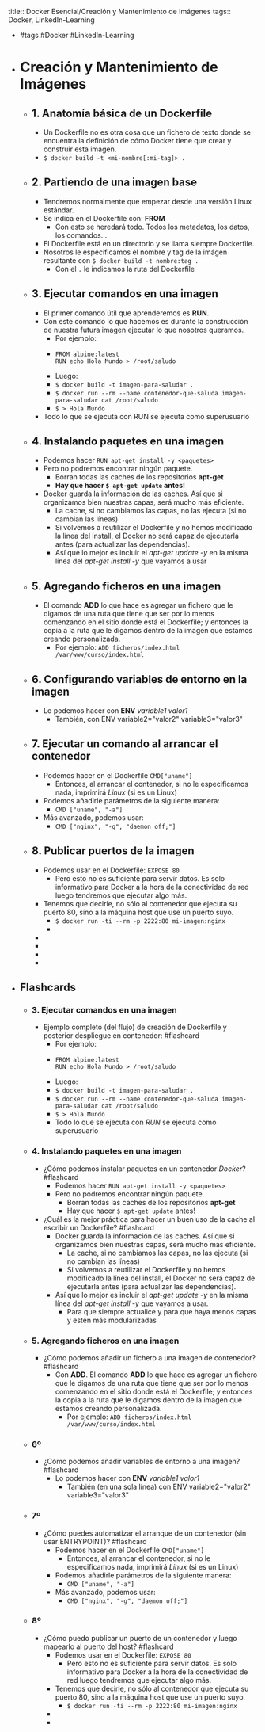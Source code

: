 title:: Docker Esencial/Creación y Mantenimiento de Imágenes
tags:: Docker, LinkedIn-Learning

- #tags #Docker #LinkedIn-Learning
- # Creación y Mantenimiento de Imágenes
	- ## 1. Anatomía básica de un Dockerfile
		- Un Dockerfile no es otra cosa que un fichero de texto donde se encuentra la definición de cómo Docker tiene que crear y construir esta imagen.
		- `$ docker build -t <mi-nombre[:mi-tag]> .`
	- ## 2. Partiendo de una imagen base
		- Tendremos normalmente que empezar desde una versión Linux estándar.
		- Se indica en el Dockerfile con: **FROM** <image>
			- Con esto se heredará todo. Todos los metadatos, los datos, los comandos...
		- El Dockerfile está en un directorio y se llama siempre Dockerfile.
		- Nosotros le especificamos el nombre y tag de la imágen resultante con `$ docker build -t nombre:tag .`
			- Con el `.` le indicamos la ruta del Dockerfile
	- ## 3. Ejecutar comandos en una imagen
		- El primer comando útil que aprenderemos es **RUN**.
		- Con este comando lo que hacemos es durante la construcción de nuestra futura imagen ejecutar lo que nosotros queramos.
			- Por ejemplo:
			- ```
			  FROM alpine:latest
			  RUN echo Hola Mundo > /root/saludo
			  ```
			- Luego:
			- `$ docker build -t imagen-para-saludar .`
			- `$ docker run --rm --name contenedor-que-saluda imagen-para-saludar cat /root/saludo`
			- `$ > Hola Mundo`
		- Todo lo que se ejecuta con RUN se ejecuta como superusuario
	- ## 4. Instalando paquetes en una imagen
		- Podemos hacer `RUN apt-get install -y <paquetes>`
		- Pero no podremos encontrar ningún paquete.
			- Borran todas las caches de los repositorios **apt-get**
			- **Hay que hacer `$ apt-get update` antes!**
		- Docker guarda la información de las caches. Así que si organizamos bien nuestras capas, será mucho más eficiente.
			- La cache, si no cambiamos las capas, no las ejecuta (si no cambian las líneas)
			- Si volvemos a reutilizar el Dockerfile y no hemos modificado la línea del install, el Docker no será capaz de ejecutarla antes (para actualizar las dependencias).
			- Así que lo mejor es incluir el *apt-get update -y* en la misma línea del *apt-get install -y* que vayamos a usar
	- ## 5. Agregando ficheros en una imagen
		- El comando **ADD** lo que hace es agregar un fichero que le digamos de una ruta que tiene que ser por lo menos comenzando en el sitio donde está el Dockerfile; y entonces la copia a la ruta que le digamos dentro de la imagen que estamos creando personalizada.
			- Por ejemplo: `ADD ficheros/index.html /var/www/curso/index.html`
	- ## 6. Configurando variables de entorno en la imagen
		- Lo podemos hacer con **ENV** *variable1 valor1*
			- También, con ENV variable2="valor2" variable3="valor3"
	- ## 7. Ejecutar un comando al arrancar el contenedor
		- Podemos hacer en el Dockerfile `CMD["uname"]`
			- Entonces, al arrancar el contenedor, si no le especificamos nada, imprimirá *Linux* (si es un Linux)
		- Podemos añadirle parámetros de la siguiente manera:
			- `CMD ["uname", "-a"]`
		- Más avanzado, podemos usar:
			- `CMD ["nginx", "-g", "daemon off;"]`
	- ## 8. Publicar puertos de la imagen
		- Podemos usar en el Dockerfile: `EXPOSE 80`
			- Pero esto no es suficiente para servir datos. Es solo informativo para Docker a la hora de la conectividad de red luego tendremos que ejecutar algo más.
		- Tenemos que decirle, no sólo al contenedor que ejecuta su puerto 80, sino a la máquina host que use un puerto suyo.
			- `$ docker run -ti --rm -p 2222:80 mi-imagen:nginx`
			-
		-
		-
		-
		-
- ## Flashcards
	- ### 3. Ejecutar comandos en una imagen
		- Ejemplo completo (del flujo) de creación de Dockerfile y posterior despliegue en contenedor: #flashcard
			- Por ejemplo:
			- ```
			  FROM alpine:latest
			  RUN echo Hola Mundo > /root/saludo
			  ```
			- Luego:
			- `$ docker build -t imagen-para-saludar .`
			- `$ docker run --rm --name contenedor-que-saluda imagen-para-saludar cat /root/saludo`
			- `$ > Hola Mundo`
			- Todo lo que se ejecuta con *RUN* se ejecuta como superusuario
	- ### 4. Instalando paquetes en una imagen
		- ¿Cómo podemos instalar paquetes en un contenedor *Docker*? #flashcard
			- Podemos hacer `RUN apt-get install -y <paquetes>`
			- Pero no podremos encontrar ningún paquete.
				- Borran todas las caches de los repositorios **apt-get**
				- Hay que hacer `$ apt-get update` antes!
		- ¿Cuál es la mejor práctica para hacer un buen uso de la cache al escribir un Dockerfile? #flashcard
			- Docker guarda la información de las caches. Así que si organizamos bien nuestras capas, será mucho más eficiente.
				- La cache, si no cambiamos las capas, no las ejecuta (si no cambian las líneas)
				- Si volvemos a reutilizar el Dockerfile y no hemos modificado la línea del install, el Docker no será capaz de ejecutarla antes (para actualizar las dependencias).
			- Así que lo mejor es incluir el *apt-get update -y* en la misma línea del *apt-get install -y* que vayamos a usar.
				- Para que siempre actualice y para que haya menos capas y estén más modularizadas
	- ### 5. Agregando ficheros en una imagen
		- ¿Cómo podemos añadir un fichero a una imagen de contenedor? #flashcard
			- Con **ADD**. El comando **ADD** lo que hace es agregar un fichero que le digamos de una ruta que tiene que ser por lo menos comenzando en el sitio donde está el Dockerfile; y entonces la copia a la ruta que le digamos dentro de la imagen que estamos creando personalizada.
				- Por ejemplo: `ADD ficheros/index.html /var/www/curso/index.html`
	- ### 6º
		- ¿Cómo podemos añadir variables de entorno a una imagen? #flashcard
			- Lo podemos hacer con **ENV** *variable1 valor1*
				- También (en una sola línea) con ENV variable2="valor2" variable3="valor3"
	- ### 7º
		- ¿Cómo puedes automatizar el arranque de un contenedor (sin usar ENTRYPOINT)? #flashcard
			- Podemos hacer en el Dockerfile `CMD["uname"]`
				- Entonces, al arrancar el contenedor, si no le especificamos nada, imprimirá *Linux* (si es un Linux)
			- Podemos añadirle parámetros de la siguiente manera:
				- `CMD ["uname", "-a"]`
			- Más avanzado, podemos usar:
				- `CMD ["nginx", "-g", "daemon off;"]`
	- ### 8º
		- ¿Cómo puedo publicar un puerto de un contenedor y luego mapearlo al puerto del host? #flashcard
			- Podemos usar en el Dockerfile: `EXPOSE 80`
				- Pero esto no es suficiente para servir datos. Es solo informativo para Docker a la hora de la conectividad de red luego tendremos que ejecutar algo más.
			- Tenemos que decirle, no sólo al contenedor que ejecuta su puerto 80, sino a la máquina host que use un puerto suyo.
				- `$ docker run -ti --rm -p 2222:80 mi-imagen:nginx`
			-
			-